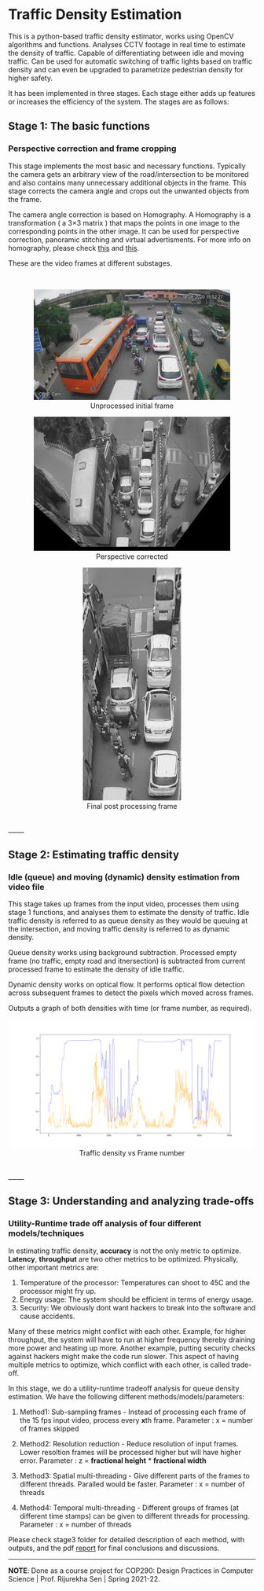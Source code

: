 # Traffic Density Estimation

This is a python-based traffic density estimator, works using OpenCV algorithms and functions. Analyses CCTV footage in real time to estimate the density of traffic. Capable of differentiating between idle and moving traffic. Can be used for automatic switching of traffic lights based on traffic density and can even be upgraded to parametrize pedestrian density for higher safety.

It has been implemented in three stages. Each stage either adds up features or increases the efficiency of the system. The stages are as follows:

## Stage 1: The basic functions
### Perspective correction and frame cropping

This stage implements the most basic and necessary functions. Typically the camera gets an arbitrary view of the road/intersection to be monitored and also contains many unnecessary additional objects in the frame. This stage corrects the camera angle and crops out the unwanted objects from the frame.

The camera angle correction is based on Homography. A Homography is a transformation ( a 3×3 matrix ) that maps the points in one image to the corresponding points in the other image. It can be used for perspective correction, panoramic stitching and virtual advertisments. For more info on homography, please check [this](https://docs.opencv.org/master/d9/dab/tutorial_homography.html) and [this](https://learnopencv.com/homography-examples-using-opencv-python-c/).


These are the video frames at different substages.

<br>
<p align="center">
  <img src="assets/stage1_traffic.jpg" width="400"/><br>
	Unprocessed initial frame
</p>

<p align="center">
  <img src="assets/stage1_traffic_perspective_corrected.jpg" width="400"/><br>
	Perspective corrected
</p>

<p align="center">
  <img src="assets/stage1_traffic_proceseed.jpg" width="200"/><br>
	Final post processing frame
</p>
<br>
_____


## Stage 2: Estimating traffic density
### Idle (queue) and moving (dynamic) density estimation from video file

This stage takes up frames from the input video, processes them using stage 1 functions, and analyses them to estimate the density of traffic. Idle traffic density is referred to as queue density as they would be queuing at the intersection, and moving traffic density is referred to as dynamic density.

Queue density works using background subtraction. Processed empty frame (no traffic, empty road and itnersection) is subtracted from current processed frame to estimate the density of idle traffic.

Dynamic density works on optical flow. It performs optical flow detection across subsequent frames to detect the pixels which moved across frames.


Outputs a graph of both densities with time (or frame number, as required).

<p align="center">
  <img src="assets/stage2_plot.png" width="500"/><br>
	Traffic density vs Frame number
</p>
<br>
_____


## Stage 3: Understanding and analyzing trade-offs
### Utility-Runtime trade off analysis of four different models/techniques

In estimating traffic density, **accuracy** is not the only metric to optimize. **Latency**, **throughput** are two other metrics to be optimized. Physically, other important metrics are:

1) Temperature of the processor: Temperatures can shoot to 45C and the processor might fry up.
2) Energy usage: The system should be efficient in terms of energy usage.
3) Security: We obviously dont want hackers to break into the software and cause accidents.

Many of these metrics might conflict with each other. Example, for higher throughput, the system will have to run at higher frequency thereby draining more power and heating up more. Another example, putting security checks against hackers might make the code run slower. This aspect of having multiple metrics to optimize, which conflict with each other, is called trade-off.

In this stage, we do a utility-runtime tradeoff analysis for queue density estimation. We have the following different methods/models/parameters:

1) Method1: Sub-sampling frames - Instead of processing each frame of the 15 fps input video, process every **x**th frame.
Parameter : x = number of frames skipped

2) Method2: Resolution reduction - Reduce resolution of input frames. Lower resoltion frames will be processed higher but will have higher error.
Parameter : z = **fractional height** * **fractional width**

3) Method3: Spatial multi-threading - Give different parts of the frames to different threads. Paralled would be faster.
Parameter : x = number of threads

4) Method4: Temporal multi-threading - Different groups of frames (at different time stamps) can be given to different threads for processing.
Parameter : x = number of threads


Please check stage3 folder for detailed description of each method, with outputs, and the pdf [report](Stage3/Report.pdf) for final conclusions and discussions.


 ____

 **NOTE**: Done as a course project for COP290: Design Practices in Computer Science | Prof. Rijurekha Sen | Spring 2021-22.
